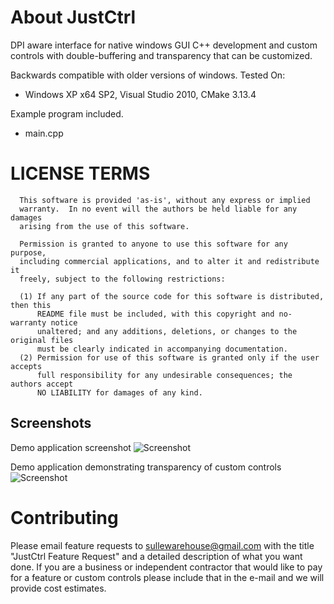 # About JustCtrl

DPI aware interface for native windows GUI C++ development and custom controls with double-buffering and transparency that can be customized.

Backwards compatible with older versions of windows.
Tested On:
- Windows XP x64 SP2, Visual Studio 2010, CMake 3.13.4

Example program included.
- main.cpp

LICENSE TERMS
=============
```
  This software is provided 'as-is', without any express or implied
  warranty.  In no event will the authors be held liable for any damages
  arising from the use of this software.
  
  Permission is granted to anyone to use this software for any purpose,
  including commercial applications, and to alter it and redistribute it
  freely, subject to the following restrictions:
  
  (1) If any part of the source code for this software is distributed, then this
      README file must be included, with this copyright and no-warranty notice
      unaltered; and any additions, deletions, or changes to the original files
      must be clearly indicated in accompanying documentation.
  (2) Permission for use of this software is granted only if the user accepts
      full responsibility for any undesirable consequences; the authors accept
      NO LIABILITY for damages of any kind.
```

## Screenshots

Demo application screenshot
![Screenshot](https://github.com/sullewarehouse/JustCtrl/screenshots/BasicControls.png)

Demo application demonstrating transparency of custom controls
![Screenshot](https://github.com/sullewarehouse/JustCtrl/screenshots/TransparentBasicControls.png)

# Contributing
Please email feature requests to sullewarehouse@gmail.com with the title "JustCtrl Feature Request" and a detailed description of what you want done. If you are a business or independent contractor that would like to pay for a feature or custom controls please include that in the e-mail and we will provide cost estimates.